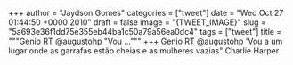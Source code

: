 
+++
author = "Jaydson Gomes"
categories = ["tweet"]
date = "Wed Oct 27 01:44:50 +0000 2010"
draft = false
image = "{TWEET_IMAGE}"
slug = "5a693e36f1dd75e355eb44ba1c50a79a56ea0dc4"
tags = ["tweet"]
title = """Genio RT @augustohp "Vou ..."""
+++
Genio RT @augustohp 'Vou a um lugar onde as garrafas estão cheias e as mulheres vazias" Charlie Harper
